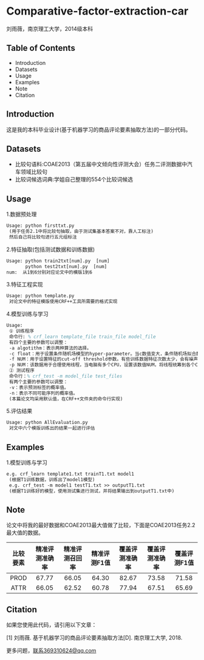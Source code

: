 # Comparative-factor-extraction-car
刘雨薇，南京理工大学，2014级本科

## Table of Contents

- Introduction
- Datasets
- Usage
- Examples
- Note
- Citation

## Introduction

这是我的本科毕业设计(基于机器学习的商品评论要素抽取方法)的一部分代码。

## Datasets

- 比较句语料:COAE2013（第五届中文倾向性评测大会）任务二评测数据中汽车领域比较句
- 比较词候选词典:学姐自己整理的554个比较词候选


## Usage

1.数据预处理

   ```latex
   Usage: python firsttxt.py  
	(用于任务2.1中将比较句抽取，由于测试集基本答案不对，靠人工标注)
	然后自己将比较句进行五元组标注
   ```

2.特征抽取(包括测试数据和训练数据)

   ```latex
   Usage: python train2txt[num].py  [num] 
          python test2txt[num].py  [num] 
   num:  从1到6分别对应论文中的模版1到6
   ```

3.特征工程实现

   ```latex
   Usage: python template.py 
	对论文中的特征模版使用CRF++工具所需要的格式实现
   ```

4.模型训练与学习

   ```latex
   Usage:
	① 训练程序
	命令行: % crf_learn template_file train_file model_file
	有四个主要的参数可以调整：
	-a algotithm：表示两种算法的选择。
	-c float：用于设置条件随机场模型的hyper-parameter。当c数值变大，条件随机场拟合数据程度也随之变高。由此看来，该参数用于更改数据使得模型在不拟合和过度拟中能够获得平衡。
	-f NUM：用于设置特征的cut-off threshold参数。有些训练数据特征次数太少，会有噪声，影响实验数据。该数值默认值为1。当训练和测试数据非常庞大之后，可以将该数值NUM设置大于1，过滤掉只出现一次的特征，减少噪声。
	-p NUM：该数据用于合理使用线程，当电脑有多个CPU，设置该数值NUM，将线程统筹到各个CPU上，提高计算效率。
	② 测试程序
	命令行：% crf_test -m model_file test_files
	有两个主要的参数可以调整：
	-v：表示预测标签的概率值。
	-n：表示不同可能序列的概率值。
	(本篇论文均采用默认值，在CRF++文件夹的命令行实现)
   ```

5.评估结果

   ```latex
   Usage: python AllEvaluation.py 
	对文中六个模版训练出的结果一起进行评估
   ```
## Examples

1.模型训练与学习

   ```latex
   e.g. crf_learn template1.txt trainT1.txt model1
	(根据T1训练数据，训练出了model1模型)
	e.g. crf_test -m model1 testT1.txt >> outputT1.txt
	(根据T1训练好的模型，使用测试集进行测试，并将结果输出到outputT1.txt中)
   ```

## Note

论文中将我的最好数据和COAE2013最大值做了比较，下面是COAE2013任务2.2最大值的数据。

| **比较要素**  | **精准评测准确率** | **精准评测召回率** | **精准评测F1值** | **覆盖评测准确率** |  **覆盖评测准确率**  |**覆盖评测F1值**  |
| :----------: | :--------------: | :--------------: | :-------------: | :--------------: | :----------------: | :-------------: |
|      PROD    |       67.77      |       66.05      |      64.30      |       82.67      |        73.58       |      71.58      |
|      ATTR    |       66.05      |       62.52      |      60.78      |       77.94      |        67.51       |      65.69      |


## Citation

如果您使用此代码，请引用以下文章：

[1] 刘雨薇. 基于机器学习的商品评论要素抽取方法[D]. 南京理工大学, 2018.

更多问题，联系369310624@qq.com
